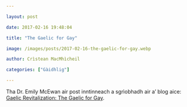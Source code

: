 ```yaml
---

layout: post

date: 2017-02-16 19:48:04

title: "The Gaelic for Gay"

image: /images/posts/2017-02-16-the-gaelic-for-gay.webp

author: Crìstean MacMhìcheil

categories: ["Gàidhlig"]

---
```


Tha Dr. Emily McEwan air post inntinneach a sgrìobhadh air a’ blog aice: [Gaelic Revitalization: The Gaelic for Gay](http://gaelic.co/gay-gaelic/).
